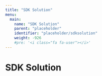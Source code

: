 ```yaml
---
title: "SDK Solution"
menu:
  main:
    name: "SDK Solution"
    parent: "placeholder"
    identifier: "placeholder/sdksolution"
    weight: -926
    #pre: '<i class="fa fa-user"></i>'
---
```


# SDK Solution